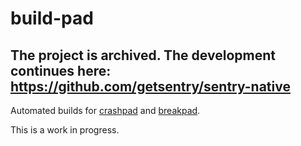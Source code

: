 # build-pad

## The project is archived. The development continues here: https://github.com/getsentry/sentry-native


Automated builds for [crashpad](https://chromium.googlesource.com/crashpad/crashpad/) and [breakpad](https://chromium.googlesource.com/breakpad/breakpad).

This is a work in progress.
